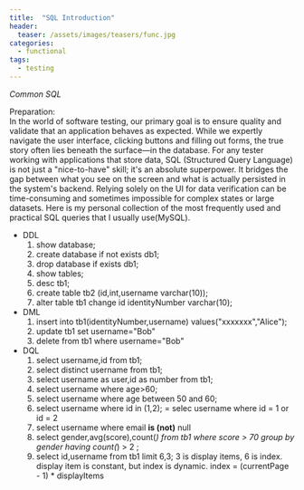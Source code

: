 ```yaml
---
title:  "SQL Introduction"
header:
  teaser: /assets/images/teasers/func.jpg
categories: 
  - functional
tags:
  - testing
---
```


_Common SQL_  

Preparation:  
In the world of software testing, our primary goal is to ensure quality and validate that an application behaves as expected. While we expertly navigate the user interface, clicking buttons and filling out forms, the true story often lies beneath the surface—in the database.
For any tester working with applications that store data, SQL (Structured Query Language) is not just a "nice-to-have" skill; it's an absolute superpower. It bridges the gap between what you see on the screen and what is actually persisted in the system's backend. Relying solely on the UI for data verification can be time-consuming and sometimes impossible for complex states or large datasets.
Here is my personal collection of the most frequently used and practical SQL queries that I usually use(MySQL).  
* DDL
    1. show database;
    2. create database if not exists db1;
    3. drop database if exists db1;
    4. show tables;
    5. desc tb1;
    6. create table tb2 (id,int,username varchar(10));
    7. alter table tb1 change id identityNumber varchar(10);
* DML
    1. insert into tb1(identityNumber,username) values("xxxxxxx","Alice");
    2. update tb1 set username="Bob"
    3. delete from tb1 where username="Bob"
* DQL
    1. select username,id from tb1;
    2. select distinct username from tb1;
    3. select username as user,id as number from tb1;
    4. select username where age>60;
    5. select username where age between 50 and 60;
    6. select username where id in (1,2);  = selec username where id = 1 or id = 2
    7. select username where email **is (not)** null
    8. select gender,avg(score),count(*) from tb1 where score > 70 group by gender having count(*) > 2 ;
    9. select id,username from tb1 limit 6,3; 3 is display items, 6 is index. display item is constant, but index is dynamic. index = (currentPage - 1) * displayItems

